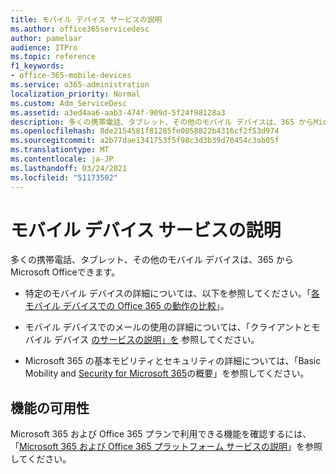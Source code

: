 ```yaml
---
title: モバイル デバイス サービスの説明
ms.author: office365servicedesc
author: pamelaar
audience: ITPro
ms.topic: reference
f1_keywords:
- office-365-mobile-devices
ms.service: o365-administration
localization_priority: Normal
ms.custom: Adm_ServiceDesc
ms.assetid: a3ed4aa6-aab3-474f-909d-5f24f98128a3
description: 多くの携帯電話、タブレット、その他のモバイル デバイスは、365 からMicrosoft Officeできます。
ms.openlocfilehash: 8de2154581f81285fe0058822b4316cf2f53d974
ms.sourcegitcommit: a2b77dae1341753f5f98c3d3b39d70454c3ab05f
ms.translationtype: MT
ms.contentlocale: ja-JP
ms.lasthandoff: 03/24/2021
ms.locfileid: "51173502"
---
```

# <a name="mobile-devices-service-description"></a>モバイル デバイス サービスの説明

多くの携帯電話、タブレット、その他のモバイル デバイスは、365 からMicrosoft Officeできます。 
  
- 特定のモバイル デバイスの詳細については、以下を参照してください。「[各モバイル デバイスでの Office 365 の動作の比較](https://go.microsoft.com/fwlink/p/?LinkId=282337)」。
    
- モバイル デバイスでのメールの使用の詳細については、「クライアントとモバイル デバイス [のサービスの説明」を](../exchange-online-service-description/clients-and-mobile-devices.md) 参照してください。 
    
- Microsoft 365 の基本モビリティとセキュリティの詳細については、「Basic Mobility and [Security for Microsoft 365](/microsoft-365/admin/basic-mobility-security/overview)の概要」を参照してください。
    
## <a name="feature-availability"></a>機能の可用性

Microsoft 365 および Office 365 プランで利用できる機能を確認するには、「[Microsoft 365 および Office 365 プラットフォーム サービスの説明](office-365-platform-service-description.md)」を参照してください。
